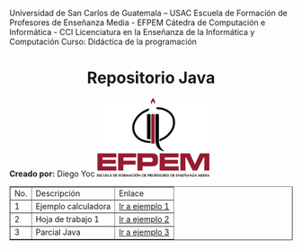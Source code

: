 Universidad de San Carlos de Guatemala – USAC
Escuela de Formación de Profesores de Enseñanza Media - EFPEM
Cátedra de Computación e Informática - CCI
Licenciatura en la Enseñanza de la Informática y Computación
Curso: Didáctica de la programación

<center><h1>Repositorio Java</h1></center>
<b>Creado por:</b> Diego Yoc

<img src="img/efpem.png" width="200">

<table border=1>
	<tr>
		<td>No.</td>
		<td>Descripción</td>
		<td>Enlace</td>
	</tr>
	<tr>
		<td>1</td>
		<td>Ejemplo calculadora</td>
		<td><a href="Calculadora">Ir a ejemplo 1</a></td>
	</tr>
	<tr>
		<td>2</td>
		<td>Hoja de trabajo 1</td>
		<td><a href="Ht1JavaDiegoYoc">Ir a ejemplo 2</a></td>
	</tr>
	<tr>
		<td>3</td>
		<td>Parcial Java</td>
		<td><a href="ParcialJavaDiegoYoc">Ir a ejemplo 3</a></td>
	</tr>
</table>
